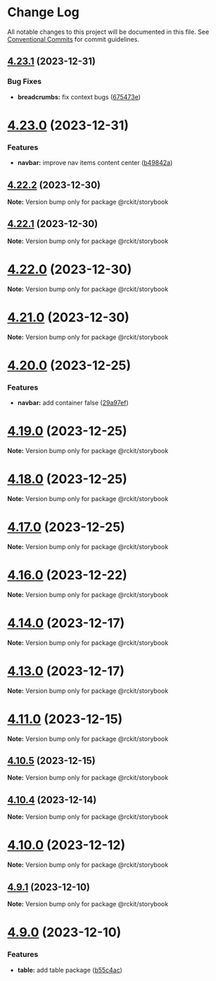 # Change Log

All notable changes to this project will be documented in this file.
See [Conventional Commits](https://conventionalcommits.org) for commit guidelines.

## [4.23.1](https://github.com/lskjs/rckit/compare/v4.23.0...v4.23.1) (2023-12-31)


### Bug Fixes

* **breadcrumbs:** fix context bugs ([675473e](https://github.com/lskjs/rckit/commit/675473e3f7206c7490c3dd66278fefae116cc865))





# [4.23.0](https://github.com/lskjs/rckit/compare/v4.22.2...v4.23.0) (2023-12-31)


### Features

* **navbar:** improve nav items content center ([b49842a](https://github.com/lskjs/rckit/commit/b49842a0a18ae1df38233d355cefdfee9a85df03))





## [4.22.2](https://github.com/lskjs/rckit/compare/v4.22.1...v4.22.2) (2023-12-30)

**Note:** Version bump only for package @rckit/storybook





## [4.22.1](https://github.com/lskjs/rckit/compare/v4.22.0...v4.22.1) (2023-12-30)

**Note:** Version bump only for package @rckit/storybook





# [4.22.0](https://github.com/lskjs/rckit/compare/v4.21.0...v4.22.0) (2023-12-30)

**Note:** Version bump only for package @rckit/storybook





# [4.21.0](https://github.com/lskjs/rckit/compare/v4.20.0...v4.21.0) (2023-12-30)

**Note:** Version bump only for package @rckit/storybook





# [4.20.0](https://github.com/lskjs/rckit/compare/v4.19.0...v4.20.0) (2023-12-25)


### Features

* **navbar:** add container false ([29a97ef](https://github.com/lskjs/rckit/commit/29a97efd1614a61f2911b20b5716f74956d7fe3e))





# [4.19.0](https://github.com/lskjs/rckit/compare/v4.18.0...v4.19.0) (2023-12-25)

**Note:** Version bump only for package @rckit/storybook





# [4.18.0](https://github.com/lskjs/rckit/compare/v4.17.0...v4.18.0) (2023-12-25)

**Note:** Version bump only for package @rckit/storybook





# [4.17.0](https://github.com/lskjs/rckit/compare/v4.16.0...v4.17.0) (2023-12-25)

**Note:** Version bump only for package @rckit/storybook





# [4.16.0](https://github.com/lskjs/rckit/compare/v4.15.1...v4.16.0) (2023-12-22)

**Note:** Version bump only for package @rckit/storybook





# [4.14.0](https://github.com/lskjs/rckit/compare/v4.13.0...v4.14.0) (2023-12-17)

**Note:** Version bump only for package @rckit/storybook





# [4.13.0](https://github.com/lskjs/rckit/compare/v4.12.0...v4.13.0) (2023-12-17)

**Note:** Version bump only for package @rckit/storybook





# [4.11.0](https://github.com/lskjs/rckit/compare/v4.10.5...v4.11.0) (2023-12-15)

**Note:** Version bump only for package @rckit/storybook





## [4.10.5](https://github.com/lskjs/rckit/compare/v4.10.4...v4.10.5) (2023-12-15)

**Note:** Version bump only for package @rckit/storybook





## [4.10.4](https://github.com/lskjs/rckit/compare/v4.10.3...v4.10.4) (2023-12-14)

**Note:** Version bump only for package @rckit/storybook





# [4.10.0](https://github.com/lskjs/rckit/compare/v4.9.1...v4.10.0) (2023-12-12)

**Note:** Version bump only for package @rckit/storybook





## [4.9.1](https://github.com/lskjs/rckit/compare/v4.9.0...v4.9.1) (2023-12-10)

**Note:** Version bump only for package @rckit/storybook





# [4.9.0](https://github.com/lskjs/rckit/compare/v4.8.2...v4.9.0) (2023-12-10)


### Features

* **table:** add table package ([b55c4ac](https://github.com/lskjs/rckit/commit/b55c4ac41c7212bdc5c021880726a471be2786f8))

